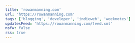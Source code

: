 ```yaml
---
title: 'rowanmanning.com'
url: 'https://rowanmanning.com'
tags: ['blogging', 'developer', 'indieweb', 'weeknotes']
updatesFeed: 'https://rowanmanning.com/feed.xml'
nsfw: false
rss: true
---
```

